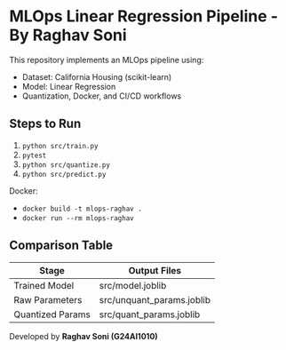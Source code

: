 # MLOps Linear Regression Pipeline - By Raghav Soni

This repository implements an MLOps pipeline using:
- Dataset: California Housing (scikit-learn)
- Model: Linear Regression
- Quantization, Docker, and CI/CD workflows

## Steps to Run

1. `python src/train.py`
2. `pytest`
3. `python src/quantize.py`
4. `python src/predict.py`

Docker:
- `docker build -t mlops-raghav .`
- `docker run --rm mlops-raghav`

## Comparison Table

| Stage            | Output Files              |
|------------------|---------------------------|
| Trained Model    | src/model.joblib          |
| Raw Parameters   | src/unquant_params.joblib |
| Quantized Params | src/quant_params.joblib   |

Developed by **Raghav Soni (G24AI1010)**
